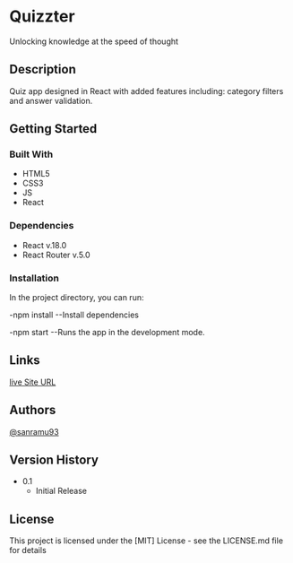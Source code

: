# Quizzter

Unlocking knowledge at the speed of thought

## Description

Quiz app designed in React with added features including: category filters and answer validation.

## Getting Started

### Built With

- HTML5
- CSS3
- JS
- React

### Dependencies

- React v.18.0
- React Router v.5.0

### Installation

In the project directory, you can run:

-npm install
--Install dependencies

-npm start
--Runs the app in the development mode.

## Links

[live Site URL](https://sanramu93.github.io/quizzter-app)

## Authors

[@sanramu93](https://github.com/sanramu93)

## Version History

- 0.1
  - Initial Release

## License

This project is licensed under the [MIT] License - see the LICENSE.md file for details
